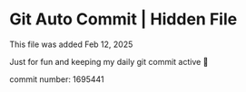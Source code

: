 # Git Auto Commit | Hidden File

This file was added Feb 12, 2025

Just for fun and keeping my daily git commit active 🤪

commit number: 1695441
